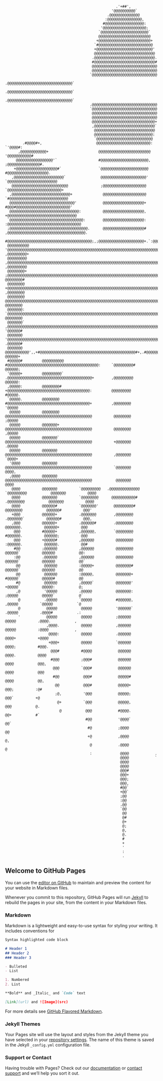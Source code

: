                                                                                                                      
                                                                                                                     
                                                                                                                     
                                                       .'+##',                                                       
                                                     '@@@@@@@@@@`                                                    
                                                   .@@@@@@@@@@@@@@                                                   
                                                  :@@@@@@@@@@@@@@@@,                                                 
                                                 #@@@@@@@@@@@@@@@@@@:                                                
                                                '@@@@@@@@@@@@@@@@@@@@;                                               
                                               `@@@@@@@@@@@@@@@@@@@@@@`                                              
                                               @@@@@@@@@@@@@@@@@@@@@@@@                                              
                                              +@@@@@@@@@@@@@@@@@@@@@@@@+                                             
                                             `#@@@@@@@@@@@@@@@@@@@@@@@@@                                             
                                             +@@@@@@@@@@@@@@@@@@@@@@@@@@'                                            
                                             @@@@@@@@@@@@@@@@@@@@@@@@@@@@                                            
                                            .@@@@@@@@@@@@@@@@@@@@@@@@@@@@.                                           
                                            #@@@@@@@@@@@@@@@@@@@@@@@@@@@@#                                           
                                            @@@@@@@@@@@@@@@@@@@@@@@@@@@@@@                                           
                                            @@@@@@@@@@@@@@@@@@@@@@@@@@@@@@                                           
                                           `@@@@@@@@@@@@@@@@@@@@@@@@@@@@@@                                           
                                           .@@@@@@@@@@@@@@@@@@@@@@@@@@@@@@`                                          
                                           .@@@@@@@@@@@@@@@@@@@@@@@@@@@@@@`                                          
                                           .@@@@@@@@@@@@@@@@@@@@@@@@@@@@@@`                                          
                                           .@@@@@@@@@@@@@@@@@@@@@@@@@@@@@@                                           
                                           `@@@@@@@@@@@@@@@@@@@@@@@@@@@@@@                                           
                                            @@@@@@@@@@@@@@@@@@@@@@@@@@@@@@                                           
                                            @@@@@@@@@@@@@@@@@@@@@@@@@@@@@@                                           
                                            @@@@@@@@@@@@@@@@@@@@@@@@@@@@@+                                           
                                            ,@@@@@@@@@@@@@@@@@@@@@@@@@@@@`                                           
                                             @@@@@@@@@@@@@@@@@@@@@@@@@@@@                                            
                                             @@@@@@@@@@@@@@@@@@@@@@@@@@@:                                            
                                             `@@@@@@@@@@@@@@@@@@@@@@@@@@                                             
            .#@@@@#+,                         @@@@@@@@@@@@@@@@@@@@@@@@@:                         `'@@@@#:            
          ,@@@@@@@@@@@@+                       @@@@@@@@@@@@@@@@@@@@@@@@                       '@@@@@@@@@@@#          
         @@@@@@@@@@@@@@@@@'`                   #@@@@@@@@@@@@@@@@@@@@@@,                    ;@@@@@@@@@@@@@@@#.        
        +@@@@@@@@@@@@@@@@@@@#`                 `@@@@@@@@@@@@@@@@@@@@@@                   #@@@@@@@@@@@@@@@@@@@.       
       ,@@@@@@@@@@@@@@@@@@@@@@@`                @@@@@@@@@@@@@@@@@@@@@'                `@@@@@@@@@@@@@@@@@@@@@@@       
       @@@@@@@@@@@@@@@@@@@@@@@@@@               ;@@@@@@@@@@@@@@@@@@@@               `@@@@@@@@@@@@@@@@@@@@@@@@@+      
      ,@@@@@@@@@@@@@@@@@@@@@@@@@@@+              @@@@@@@@@@@@@@@@@@@@             `#@@@@@@@@@@@@@@@@@@@@@@@@@@@      
      @@@@@@@@@@@@@@@@@@@@@@@@@@@@@@'            @@@@@@@@@@@@@@@@@@@+            #@@@#@@@@@@@@@@@@@@@@@@@@@@@@@'     
      @@@@@@@@@@@@@@@@@@@@@@@@@@@@@@@@:          @@@@@@@@@@@@@@@@@@@,          +@@@@@@@@@@@@@@@@@@@@@@@@@@@@@@@@     
     `@@@@@@@@@@@@@@@@@@@@@@@@@@@@@@@@@@:        @@@@@@@@@@@@@@@@@@@:        :@@@@@@@@@@@@@@@@@@@@@@@@@@@@@@@@@@     
     ;@@@@@@@@@@@@@@@@@@@@@@@@@@@@@@@@@@@@.      @@@@@@@@@@@@@@@@@@@#      ,@@@@@@@@@@@@@@@@@@@@@@@@@@@@@@@@@@@@.    
     #@@@@@@@@@@@@@@@@@@@@@@@@@@@@@@@@@@@@@@@;,;@@@@@@@@@@@@@@@@@@@@@+.`:@@@@@@@@@@@@@@@@@@@@@@@@@@@@@@@@@@@@@@@:    
     @@@@@@@@@@   '@@@@@@@@@@@@@@@@@@@@@@@@@@@@@@@@@@@@@@@@@@@@@@@@@@@@@@@@@@@@@@@@@@@@@@@@@@@@@@@@:  ,@@@@@@@@@+    
     @@@@@@@@@     ,@@@@@@@@@@@@@@@@@@@@@@@@@@@@@@@@@@@@@@@@@@@@@@@@@@@@@@@@@@@@@@@@@@@@@@@@@@@@@@`    ,@@@@@@@@@    
     @@@@@@@@+      ;@@@@@@@@@@@@@@@@@@@@@@@@@@@@@@@@@@@@@@@@@@@@@@@@@@@@@@@@@@@@@@@@@@@@@@@@@@@@`      @@@@@@@@#    
     @@@@@@@@        +@@@@@@@@@@@@@@@@@@@@@@@@@@@@@@@@@@@@@@@@@@@@@@@@@@@@@@@@@@@@@@@@@@@@@@@@@@,       ,@@@@@@@@    
     @@@@@@@@         @@@@@@@@@@@@@@@@@@@@@@@@@@@@@@@@@@@@@@@@@@@@@@@@@@@@@@@@@@@@@@@@@@@@@@@@@@         @@@@@@@@    
     @@@@@@@:        `@@@@@@@@@@@@@@@@@@@@@@@@@@@@@@@@@@@@@@@@@@@@@@@@@@@@@@@@@@@@@@@@@@@@@@@@@@         @@@@@@@@    
     @@@@@@@`        ,@@@@@@@@@@@@@@@@@@@@@@@@@@@@@@@@@@@@@@@@@@@@@@@@@@@@@@@@@@@@@@@@@@@@@@@@@@,        '@@@@@@#    
     @@@@@@@         '@@@@@@@@@@@@@@@@@@@@@@@@@@@@@@@@@@@@@@@@@@@@@@@@@@@@@@@@@@@@@@@@@@@@@@@@@@;        .@@@@@@#    
     @@@@@@@         @@@@@@@@@@@',,+#@@@@@@@@@@@@@@@@@@@@@@@@@@@@@@@@@@@@@@@@@@@@#+,.#@@@@@@@@@@+         @@@@@@+    
     #@@@@@#         @@@@@@@@@@      #@@@@@@@@@@@@@@@@@@@@@@@@@@@@@@@@@@@@@@@@@@:     `@@@@@@@@@#         @@@@@@;    
     '@@@@@+         @@@@@@@@@`       .@@@@@@@@@@@@@@@@@@@@@@@@@@@@@@@@@@@@@@@+        ,@@@@@@@@@         @@@@@@:    
     ,@@@@@:         @@@@@@@@#         +@@@@@@@@@@@@@@@@@@@@@@@@@@@@@@@@@@@@@@:         @@@@@@@@@         #@@@@@.    
     `@@@@@.         @@@@@@@@          #@@@@@@@@@@@@@@@@@@@@@@@@@@@@@@@@@@@@@@+         ,@@@@@@@@         '@@@@@     
      @@@@@          @@@@@@@@          @@@@@@@@@@@@@@@@@@@@@@@@@@@@@@@@@@@@@@@@          @@@@@@@@         ;@@@@@     
      @@@@@          @@@@@@@+          @@@@@@@@@@@@@@@@@@@@@@@@@@@@@@@@@@@@@@@@          @@@@@@@@         ,@@@@@     
      @@@@@          @@@@@@@`          @@@@@@@@@@@@@@@@@@@@@@@@@@@@@@@@@@@@@@@@          +@@@@@@@         .@@@@@     
      @@@@@          @@@@@@@           @@@@@@@@@@@@@@@@@@@@@@@@@@@@@@@@@@@@@@@@          ,@@@@@@@         `@@@@+     
      '@@@@          @@@@@@@           @@@@@@@@@@@@@@@@@@@@@@@@@@@@@@@@@@@@@@@@          `@@@@@@@          @@@@,     
      ,@@@@          @@@@@@@           @@@@@@@@@@@@@@@@@@@@@@@@@@@@@@@@@@@@@@@@           @@@@@@@          @@@@      
       @@@@          @@@@@@@          `@@@@@@@@@   .@@@@@@@@@@@@@@   `@@@@@@@@@           @@@@@@@          @@@@      
       @@@@          @@@@@@@          `@@@@@@@@      @@@@@@@@@@@#     .@@@@@@@@           @@@@@@@          @@@@      
       @@@@          @@@@@@#          `@@@@@@@'       @@@@@@@@@#       @@@@@@@@           @@@@@@#          @@@'      
       +@@@          @@@@@@+          .@@@@@@@        ,@@@@@@@@        .@@@@@@@`          @@@@@@#          @@@,      
       ,@@@          @@@@@@+          .@@@@@@#        .@@@@@@@@         @@@@@@@.          @@@@@@+          @@@       
        @@@          #@@@@@+          ,@@@@@@,        `@@@@@@@@         #@@@@@@.          @@@@@@;          @@@       
        @@@          +@@@@@#          ,@@@@@@          @@@@@@@@         :@@@@@@.          @@@@@@.          @@#       
        #@@          ;@@@@@@          ,@@@@@@          @@@@@@@@          @@@@@@`          @@@@@@           @@:       
        :@@          .@@@@@@          ,@@@@@@          @@@@@@@@          @@@@@@`          @@@@@@           @@`       
         @@           @@@@@@          :@@@@@+          @@@@@@@#          @@@@@@`          @@@@@@           @@        
         @@           @@@@@@          :@@@@@,          @@@@@@@+          #@@@@@`          @@@@@#           @@        
         #@           @@@@@@          ,@@@@@`          @@@@@@@'          +@@@@@`          @@@@@:           @;        
         ,@           '@@@@@          .@@@@@           @@@@@@@:          ;@@@@@           @@@@@`           @`        
          @           .@@@@@          `@@@@@           #@@@@@@,          ,@@@@@          `@@@@@           `@         
          @            @@@@@           @@@@@           '@@@@@@`          .@@@@@          .@@@@#           .:         
          '            @@@@@           @@@@@           ;@@@@@@            @@@@@          .@@@@.           ,          
                       ,@@@@.          @@@@@           ,@@@@@@            @@@@@          :@@@@            ,          
                        @@@@:          @@@@@           .@@@@@@            @@@@+          +@@@@                       
                        +@@@+          @@@@@           `@@@@@@            @@@@;          #@@@.                       
                         @@@#          #@@@@            @@@@@@            @@@@.          @@@@                        
                         #@@@          ;@@@#            @@@@@@            @@@@           @@@,                        
                          @@@          `@@@#            @@@@@@            @@@@           @@@                         
                          #@@           @@@#            @@@@@#            @@@@           @@,                         
                           @@           @@@#            @@@@@+            @@@;          :@#                          
                           ;@,          '@@@            @@@@@;            @@@`          +@                           
                            @+          `@@@            @@@@@,            @@@           @.                           
                             @           @@@            #@@@@.            @@+           #`                           
                                         #@@            '@@@@`            @@`                                        
                                          #@            ;@@@@             @@                                         
                                          +@            ,@@@@             @,                                         
                                           @            .@@@@             @                                          
                                           :             @@@@            .                                           
                                                         @@@@            `                                           
                                                         @@@@                                                        
                                                         @@@@                                                        
                                                         @@@#                                                        
                                                         @@@+                                                        
                                                         @@@;                                                        
                                                         @@@,                                                        
                                                         #@@`                                                        
                                                         +@@`                                                        
                                                         ;@@                                                         
                                                         :@@                                                         
                                                         .@@                                                         
                                                         `@@                                                         
                                                          @@                                                         
                                                          @#                                                         
                                                          @+                                                         
                                                          @;                                                         
                                                          @,                                                         
                                                          @.                                                         
                                                          #                                                          
                                                          +                                                          
                                                          '                                                          
                                                          :                                                          
                                                          .                                                          
                                                                                                                     
                                                                                                                     
                                                                                                                     



## Welcome to GitHub Pages

You can use the [editor on GitHub](https://github.com/stringism/stringism.github.io/edit/master/index.md) to maintain and preview the content for your website in Markdown files.

Whenever you commit to this repository, GitHub Pages will run [Jekyll](https://jekyllrb.com/) to rebuild the pages in your site, from the content in your Markdown files.

### Markdown

Markdown is a lightweight and easy-to-use syntax for styling your writing. It includes conventions for

```markdown
Syntax highlighted code block

# Header 1
## Header 2
### Header 3

- Bulleted
- List

1. Numbered
2. List

**Bold** and _Italic_ and `Code` text

[Link](url) and ![Image](src)
```

For more details see [GitHub Flavored Markdown](https://guides.github.com/features/mastering-markdown/).

### Jekyll Themes

Your Pages site will use the layout and styles from the Jekyll theme you have selected in your [repository settings](https://github.com/stringism/stringism.github.io/settings). The name of this theme is saved in the Jekyll `_config.yml` configuration file.

### Support or Contact

Having trouble with Pages? Check out our [documentation](https://help.github.com/categories/github-pages-basics/) or [contact support](https://github.com/contact) and we’ll help you sort it out.
